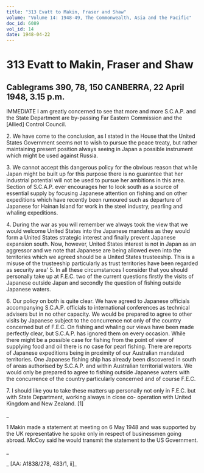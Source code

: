 ```yaml
---
title: "313 Evatt to Makin, Fraser and Shaw"
volume: "Volume 14: 1948-49, The Commonwealth, Asia and the Pacific"
doc_id: 6089
vol_id: 14
date: 1948-04-22
---
```


# 313 Evatt to Makin, Fraser and Shaw

## Cablegrams 390, 78, 150 CANBERRA, 22 April 1948, 3.15 p.m.

IMMEDIATE I am greatly concerned to see that more and more S.C.A.P. and the State Department are by-passing Far Eastern Commission and the [Allied] Control Council.

2\. We have come to the conclusion, as I stated in the House that the United States Government seems not to wish to pursue the peace treaty, but rather maintaining present position always seeing in Japan a possible instrument which might be used against Russia.

3\. We cannot accept this dangerous policy for the obvious reason that while Japan might be built up for this purpose there is no guarantee that her industrial potential will not be used to pursue her ambitions in this area. Section of S.C.A.P. ever encourages her to look south as a source of essential supply by focusing Japanese attention on fishing and on other expeditions which have recently been rumoured such as departure of Japanese for Hainan Island for work in the steel industry, pearling and whaling expeditions.

4\. During the war as you will remember we always took the view that we would welcome United States into the Japanese mandates as they would form a United States strategic interest and finally prevent Japanese expansion south. Now, however, United States interest is not in Japan as an aggressor and we note that Japanese are being allowed even into the territories which we agreed should be a United States trusteeship. This is a misuse of the trusteeship particularly as trust territories have been regarded as security area' 5. In all these circumstances I consider that you should personally take up at F.E.C. two of the current questions firstly the visits of Japanese outside Japan and secondly the question of fishing outside Japanese waters.

6\. Our policy on both is quite clear. We have agreed to Japanese officials accompanying S.C.A.P. officials to international conferences as technical advisers but in no other capacity. We would be prepared to agree to other visits by Japanese subject to the concurrence not only of the country concerned but of F.E.C. On fishing and whaling our views have been made perfectly clear, but S.C.A.P. has ignored them on every occasion. While there might be a possible case for fishing from the point of view of supplying food and oil there is no case for pearl fishing. There are reports of Japanese expeditions being in proximity of our Australian mandated territories. One Japanese fishing ship has already been discovered in south of areas authorised by S.C.A.P. and within Australian territorial waters. We would only be prepared to agree to fishing outside Japanese waters with the concurrence of the country particularly concerned and of course F.E.C.

7\. I should like you to take these matters up personally not only in F.E.C. but with State Department, working always in close co- operation with United Kingdom and New Zealand. [1]

_

1 Makin made a statement at meeting on 6 May 1948 and was supported by the UK representative he spoke only in respect of businessmen going abroad. McCoy said he would transmit the statement to the US Government.

_

_ [AA: A1838/278, 483/1, ii]_
